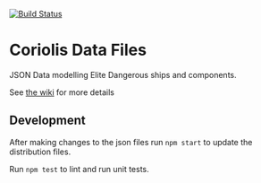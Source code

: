 [![Build Status](https://travis-ci.org/EDCD/coriolis-data.svg?branch=master)](https://travis-ci.org/EDCD/coriolis-data)
# Coriolis Data Files

JSON Data modelling Elite Dangerous ships and components.

See [the wiki](https://github.com/cmmcleod/coriolis-data/wiki) for more details


## Development

After making changes to the json files run `npm start` to update the distribution files.

Run `npm test` to lint and run unit tests.
